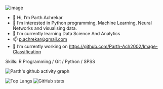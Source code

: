 ![image](https://github.com/Parth-Ach2002/Parth-Ach2002/assets/141126437/5e9e2c7a-6f0a-4334-93c4-1b695ff8265e)

- 👋 Hi, I’m Parth Achrekar
- 👀 I’m interested in Python programming, Machine Learning, Neural Networks and visualising data.
- 🌱 I’m currently learning Data Science And Analytics
- 📫 p.achrekar@gmail.com
- 🔭 I’m currently working on https://github.com/Parth-Ach2002/Image-Classification 

Skills: R Programming / Git / Python / SPSS

![Parth's github activity graph](https://github-readme-activity-graph.vercel.app/graph?username=Parth-Ach2002&theme=high-contrast)

![Top Langs](https://github-readme-stats.vercel.app/api/top-langs/?username=Parth-Ach2002) ![GitHub stats](https://github-readme-stats.vercel.app/api?username=Parth-Ach2002&show_icons=true)  

<!---
Parth-Ach2002/Parth-Ach2002 is a ✨ special ✨ repository because its `README.md` (this file) appears on your GitHub profile.
You can click the Preview link to take a look at your changes.
--->
